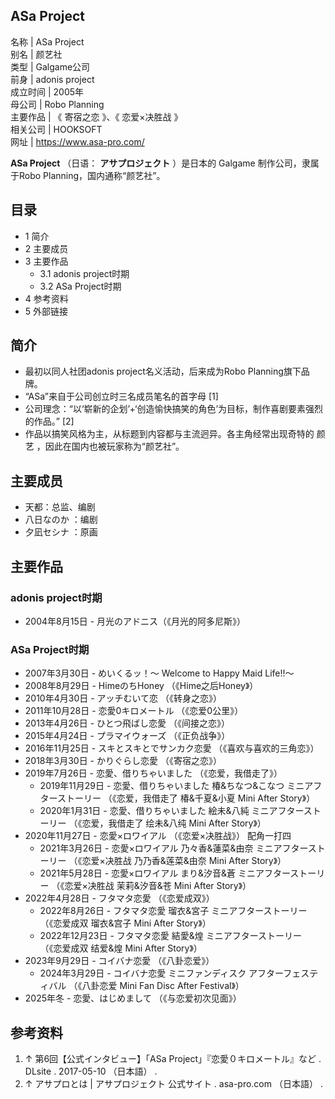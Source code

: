 ASa Project  
---  
名称  |  ASa Project   
别名  |  颜艺社   
类型  |  Galgame公司   
前身  |  adonis project   
成立时间  |  2005年   
母公司  |  Robo Planning   
主要作品  |  《  寄宿之恋  》、《  恋爱×决胜战  》   
相关公司  |  HOOKSOFT   
网址  |  https://www.asa-pro.com/   
  
**ASa Project** （日语：  **アサプロジェクト** ）是日本的  Galgame  制作公司，隶属于Robo
Planning，国内通称“颜艺社”。

##  目录

  * 1  简介 
  * 2  主要成员 
  * 3  主要作品 
    * 3.1  adonis project时期 
    * 3.2  ASa Project时期 
  * 4  参考资料 
  * 5  外部链接 

##  简介

  * 最初以同人社团adonis project名义活动，后来成为Robo Planning旗下品牌。 
  * “ASa”来自于公司创立时三名成员笔名的首字母  [1] 
  * 公司理念：“以‘崭新的企划’+‘创造愉快搞笑的角色’为目标，制作喜剧要素强烈的作品。”  [2] 
  * 作品以搞笑风格为主，从标题到内容都与主流迥异。各主角经常出现奇特的  颜艺  ，因此在国内也被玩家称为“颜艺社”。 

##  主要成员

  * 天都：总监、编剧 
  * 八日なのか  ：编剧 
  * 夕凪セシナ  ：原画 

##  主要作品

###  adonis project时期

  * 2004年8月15日 - 月光のアドニス（《月光的阿多尼斯》） 

###  ASa Project时期

  * 2007年3月30日 -  めいくるッ！～ Welcome to Happy Maid Life!!～ 
  * 2008年8月29日 -  HimeのちHoney  （《Hime之后Honey》） 
  * 2010年4月30日 -  アッチむいて恋  （《转身之恋》） 
  * 2011年10月28日 -  恋愛0キロメートル  （《恋爱0公里》） 
  * 2013年4月26日 -  ひとつ飛ばし恋愛  （《间接之恋》） 
  * 2015年4月24日 -  プラマイウォーズ  （《正负战争》） 
  * 2016年11月25日 -  スキとスキとでサンカク恋愛  （《喜欢与喜欢的三角恋》） 
  * 2018年3月30日 -  かりぐらし恋愛  （《寄宿之恋》） 
  * 2019年7月26日 -  恋愛、借りちゃいました  （《恋爱，我借走了》） 
    * 2019年11月29日 -  恋愛、借りちゃいました 椿&ちなつ&こなつ ミニアフターストーリー  （《恋爱，我借走了 椿&千夏&小夏 Mini After Story》） 
    * 2020年1月31日 -  恋愛、借りちゃいました 絵未&八純 ミニアフターストーリー  （《恋爱，我借走了 绘未&八纯 Mini After Story》） 
  * 2020年11月27日 -  恋愛×ロワイアル  （《恋爱×决胜战》）  配角一打四 
    * 2021年3月26日 -  恋愛×ロワイアル 乃々香&蓮菜&由奈 ミニアフターストーリー  （《恋爱×决胜战 乃乃香&莲菜&由奈 Mini After Story》） 
    * 2021年5月28日 -  恋愛×ロワイアル まり&汐音&蒼 ミニアフターストーリー  （《恋爱×决胜战 茉莉&汐音&苍 Mini After Story》） 
  * 2022年4月28日 -  フタマタ恋愛  （《恋爱成双》） 
    * 2022年8月26日 -  フタマタ恋愛 瑠衣&宮子 ミニアフターストーリー  （《恋爱成双 瑠衣&宫子 Mini After Story》） 
    * 2022年12月23日 -  フタマタ恋愛 結愛&煌 ミニアフターストーリー  （《恋爱成双 结爱&煌 Mini After Story》） 
  * 2023年9月29日 -  コイバナ恋愛  （《八卦恋爱》） 
    * 2024年3月29日 -  コイバナ恋愛 ミニファンディスク アフターフェスティバル  （《八卦恋爱 Mini Fan Disc After Festival》） 
  * 2025年冬 -  恋愛、はじめまして  （《与恋爱初次见面》） 

##  参考资料

  1. ↑  第6回【公式インタビュー】「ASa Project」『恋愛０キロメートル』など  .  DLsite  . 2017-05-10  （日本語）  . 
  2. ↑  アサプロとは | アサプロジェクト 公式サイト  . asa-pro.com  （日本語）  . 
